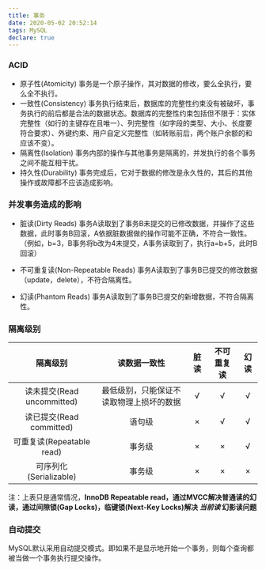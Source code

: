 ```yaml
---
title: 事务
date: 2020-05-02 20:52:14
tags: MySQL
declare: true
---
```

### ACID
+ 原子性(Atomicity)
事务是一个原子操作，其对数据的修改，要么全执行，要么全不执行。
+ 一致性(Consistency)
事务执行结束后，数据库的完整性约束没有被破坏，事务执行的前后都是合法的数据状态。数据库的完整性约束包括但不限于：实体完整性（如行的主键存在且唯一）、列完整性（如字段的类型、大小、长度要符合要求）、外键约束、用户自定义完整性（如转账前后，两个账户余额的和应该不变）。
+ 隔离性(Isolation)
事务内部的操作与其他事务是隔离的，并发执行的各个事务之间不能互相干扰。
+ 持久性(Durability)
事务完成后，它对于数据的修改是永久性的，其后的其他操作或故障都不应该造成影响。

### 并发事务造成的影响
+ 脏读(Dirty Reads)
事务A读取到了事务B未提交的已修改数据，并操作了这些数据，此时事务B回滚，A依据脏数据做的操作可能不正确，不符合一致性。（例如，b=3，B事务将b改为4未提交，A事务读取到了，执行a=b+5，此时B回滚）

+ 不可重复读(Non-Repeatable Reads)
事务A读取到了事务B已提交的修改数据（update，delete），不符合隔离性。

+ 幻读(Phantom Reads)
事务A读取到了事务B已提交的新增数据，不符合隔离性。

### 隔离级别
隔离级别 | 读数据一致性 | 脏读 | 不可重复读 | 幻读
:-: | :-: | :-: | :-: | :-: 
读未提交(Read uncommitted) | 最低级别，只能保证不读取物理上损坏的数据 | √ | √ | √
读已提交(Read committed) | 语句级 | × | √ | √
可重复读(Repeatable read) | 事务级 | × | × | √
可序列化(Serializable) | 事务级 | × | × | ×

注：上表只是通常情况，**InnoDB Repeatable read，通过MVCC解决普通读的幻读，通过间隙锁(Gap Locks)，临键锁(Next-Key Locks)解决 ***当前读*** 幻影读问题**


### 自动提交
MySQL默认采用自动提交模式。即如果不是显示地开始一个事务，则每个查询都被当做一个事务执行提交操作。